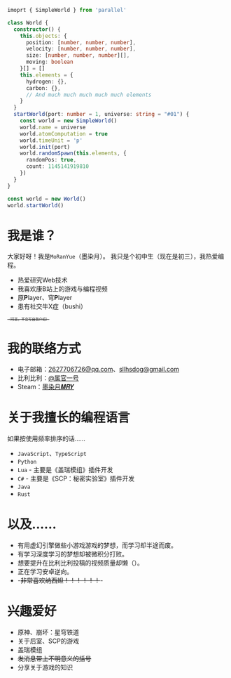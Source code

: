 ﻿```ts
imoprt { SimpleWorld } from 'parallel'

class World {
  constructor() {
    this.objects: {
      position: [number, number, number],
      velocity: [number, number, number],
      size: [number, number, number][],
      moving: boolean
    }[] = []
    this.elements = {
      hydrogen: {},
      carbon: {},
      // And much much much much much elements
    }
  }
  startWorld(port: number = 1, universe: string = "#01") {
    const world = new SimpleWorld()
    world.name = universe
    world.atomComputation = true
    world.timeUnit = 'p'
    world.init(port)
    world.randomSpawn(this.elements, {
      randomPos: true,
      count: 1145141919810
    })
  }
}

const world = new World()
world.startWorld()
```

# 我是谁？

大家好呀！我是`MoRanYue`（墨染月）。
我只是个初中生（现在是初三），我热爱编程。

* 热爱研究Web技术
* 我喜欢康B站上的游戏与编程视频
* 原**P**layer、穹**P**layer
* 患有社交牛X症（bushi）

<span style="font-size:0.5rem;text-decoration:line-through;">（可恶，不会写自我介绍）</span>

# 我的联络方式

* 电子邮箱：[2627706726@qq.com](mailto:2627706726@qq.com)、[sllhsdog@gmail.com](mailto:sllhsdog@gmail.com)
* 比利比利：[@属官一号](https://space.bilibili.com/50500335)
* Steam：[墨染月𝑴𝑹𝒀](https://steamcommunity.com/id/MoRanYue/)

# 关于我擅长的编程语言

如果按使用频率排序的话……

* `JavaScript`、`TypeScript`
* `Python`
* `Lua` - 主要是《盖瑞模组》插件开发
* `C#` - 主要是《SCP：秘密实验室》插件开发
* `Java`
* `Rust`

# 以及……

* 有用虚幻引擎做些小游戏游戏的梦想，而学习却半途而废。
* 有学习深度学习的梦想却被微积分打败。
* 想要提升在比利比利投稿的视频质量却懒（）。
* 正在学习安卓逆向。
* -<span style="text-decoration:line-through;" title="不行，这个划掉！">非常喜欢纳西妲！！！！！！</span>-

# 兴趣爱好

* 原神、崩坏：星穹铁道
* 关于后室、SCP的游戏
* 盖瑞模组
* <span style="text-decoration:line-through">发消息带上不明意义的括号</span>
* 分享关于游戏的知识
